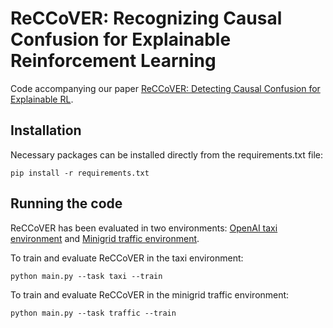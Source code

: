 # ReCCoVER: Recognizing Causal Confusion for Explainable Reinforcement Learning


Code accompanying our paper [ReCCoVER: Detecting Causal Confusion for Explainable RL](https://arxiv.org/abs/2203.11211).

## Installation 

Necessary packages can be installed directly from the requirements.txt file:

```{shell}
pip install -r requirements.txt
```


## Running the code

ReCCoVER has been evaluated in two environments: [OpenAI taxi environment](https://www.gymlibrary.ml/environments/toy_text/taxi/) and [Minigrid traffic environment](https://github.com/maximecb/gym-minigrid). 

To train and evaluate ReCCoVER in the taxi environment:

```{shell}
python main.py --task taxi --train
```

To train and evaluate ReCCoVER in the minigrid traffic environment:

```{shell}
python main.py --task traffic --train
```
